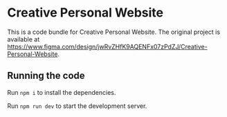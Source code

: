 
  # Creative Personal Website

  This is a code bundle for Creative Personal Website. The original project is available at https://www.figma.com/design/jwRvZHfK9AQENFx07zPdZJ/Creative-Personal-Website.

  ## Running the code

  Run `npm i` to install the dependencies.

  Run `npm run dev` to start the development server.
  